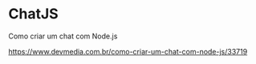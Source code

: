 # ChatJS
 Como criar um chat com Node.js

https://www.devmedia.com.br/como-criar-um-chat-com-node-js/33719

